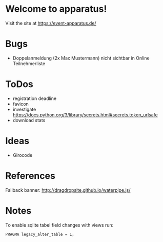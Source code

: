 # Welcome to apparatus!

Visit the site at https://event-apparatus.de/

# Bugs

* Doppelanmeldung (2x Max Mustermann) nicht sichtbar in Online Teilnehmerliste

# ToDos

* registration deadline
* favicon
* investigate https://docs.python.org/3/library/secrets.html#secrets.token_urlsafe
* download stats

# Ideas

* Girocode


# References

Fallback banner: http://dragdropsite.github.io/waterpipe.js/

# Notes

To enable sqlite tabel field changes with views run:
```
PRAGMA legacy_alter_table = 1;
```
